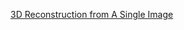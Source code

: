 [3D Reconstruction from A Single Image](https://ieeexplore.ieee.org/stamp/stamp.jsp?tp=&arnumber=9095839)


